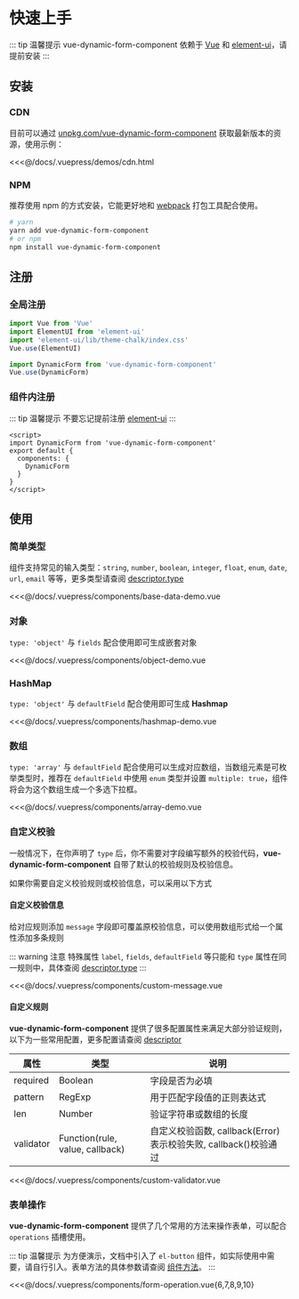 # 快速上手

::: tip 温馨提示
vue-dynamic-form-component 依赖于 [Vue](https://vuejs.org/) 和 [element-ui]([https://element.faas.ele.me)，请提前安装
:::

## 安装

### CDN

目前可以通过 [unpkg.com/vue-dynamic-form-component](https://unpkg.com/vue-dynamic-form-component/) 获取最新版本的资源，使用示例：

<<<@/docs/.vuepress/demos/cdn.html



### NPM

推荐使用 npm 的方式安装，它能更好地和 [webpack](https://webpack.js.org/) 打包工具配合使用。

``` bash
# yarn
yarn add vue-dynamic-form-component
# or npm
npm install vue-dynamic-form-component
```



## 注册

### 全局注册

``` js
import Vue from 'Vue'
import ElementUI from 'element-ui'
import 'element-ui/lib/theme-chalk/index.css'
Vue.use(ElementUI)

import DynamicForm from 'vue-dynamic-form-component'
Vue.use(DynamicForm)
```

### 组件内注册

::: tip 温馨提示
不要忘记提前注册  [element-ui]([https://element.faas.ele.me)
:::

``` vue
<script>
import DynamicForm from 'vue-dynamic-form-component'
export default {
  components: {
    DynamicForm
  }
}
</script>
```

## 使用

### 简单类型

组件支持常见的输入类型：`string`, `number`, `boolean`, `integer`, `float`, `enum`, `date`, `url`,  `email` 等等，更多类型请查阅 [descriptor.type](/zh/api/descriptors/#type)

<code-demo name="base-data-demo" lang="zh_CN"></code-demo>

<<<@/docs/.vuepress/components/base-data-demo.vue

### 对象

 `type: 'object'` 与 `fields` 配合使用即可生成嵌套对象

<code-demo name="object-demo" lang="zh_CN"></code-demo>

<<<@/docs/.vuepress/components/object-demo.vue

### HashMap

`type: 'object'` 与 `defaultField` 配合使用即可生成 **Hashmap**

<code-demo name="hashmap-demo" lang="zh_CN"></code-demo>

<<<@/docs/.vuepress/components/hashmap-demo.vue

### 数组

`type: 'array'` 与 `defaultField` 配合使用可以生成对应数组，当数组元素是可枚举类型时，推荐在 `defaultField` 中使用 `enum` 类型并设置 `multiple: true`，组件将会为这个数组生成一个多选下拉框。

<code-demo name="array-demo" lang="zh_CN"></code-demo>

<<<@/docs/.vuepress/components/array-demo.vue

### 自定义校验

一般情况下，在你声明了 `type` 后，你不需要对字段编写额外的校验代码，**vue-dynamic-form-component** 自带了默认的校验规则及校验信息。

如果你需要自定义校验规则或校验信息，可以采用以下方式

#### 自定义校验信息

给对应规则添加 `message` 字段即可覆盖原校验信息，可以使用数组形式给一个属性添加多条规则

::: warning 注意
特殊属性 `label`, `fields`, `defaultField` 等只能和 `type` 属性在同一规则中，具体查阅 [descriptor.type](/zh/api/descriptors/#type)
:::

<code-demo name="custom-message" lang="zh_CN"></code-demo>

<<<@/docs/.vuepress/components/custom-message.vue

#### 自定义规则

**vue-dynamic-form-component** 提供了很多配置属性来满足大部分验证规则，以下为一些常用配置，更多配置请查阅 [descriptor](/zh/api/descriptors/#descriptor)

| 属性      | 类型                            | 说明                                                         |
| --------- | ------------------------------- | ------------------------------------------------------------ |
| required  | Boolean                         | 字段是否为必填                                               |
| pattern   | RegExp                          | 用于匹配字段值的正则表达式                                   |
| len       | Number                          | 验证字符串或数组的长度                                       |
| validator | Function(rule, value, callback) | 自定义校验函数, callback(Error)表示校验失败, callback()校验通过 |

<code-demo name="custom-validator" lang="zh_CN"></code-demo>

<<<@/docs/.vuepress/components/custom-validator.vue

### 表单操作

**vue-dynamic-form-component** 提供了几个常用的方法来操作表单，可以配合 `operations` 插槽使用。

::: tip 温馨提示
为方便演示，文档中引入了 `el-button` 组件，如实际使用中需要，请自行引入。表单方法的具体参数请查阅 [组件方法](/zh/api/dynamic-form/#方法)。
:::

<code-demo name="form-operation" lang="zh_CN"></code-demo>

<<<@/docs/.vuepress/components/form-operation.vue{6,7,8,9,10}

